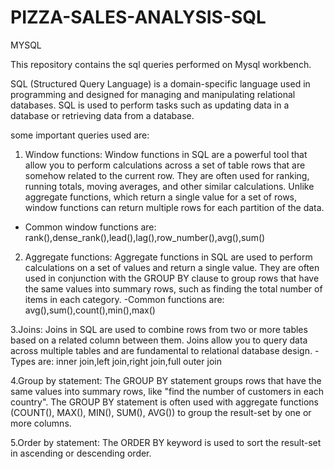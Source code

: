 # PIZZA-SALES-ANALYSIS-SQL
MYSQL

This repository contains the sql queries performed on Mysql workbench.

SQL (Structured Query Language) is a domain-specific language used in programming and designed for managing and manipulating relational databases. SQL is used to perform tasks such as updating data in a database or retrieving data from a database. 

some important queries used are:

1. Window functions:
Window functions in SQL are a powerful tool that allow you to perform calculations across a set of table rows that are somehow related to the current row. They are often used for ranking, running totals, moving averages, and other similar calculations. Unlike aggregate functions, which return a single value for a set of rows, window functions can return multiple rows for each partition of the data.
- Common window functions are:
  rank(),dense_rank(),lead(),lag(),row_number(),avg(),sum()

2. Aggregate functions:
Aggregate functions in SQL are used to perform calculations on a set of values and return a single value. They are often used in conjunction with the GROUP BY clause to group rows that have the same values into summary rows, such as finding the total number of items in each category.
-Common functions are:
 avg(),sum(),count(),min(),max()

3.Joins:
Joins in SQL are used to combine rows from two or more tables based on a related column between them. Joins allow you to query data across multiple tables and are fundamental to relational database design.
-Types are:
 inner join,left join,right join,full outer join

4.Group by statement:
The GROUP BY statement groups rows that have the same values into summary rows, like "find the number of customers in each country".
The GROUP BY statement is often used with aggregate functions (COUNT(), MAX(), MIN(), SUM(), AVG()) to group the result-set by one or more columns.

5.Order by statement:
The ORDER BY keyword is used to sort the result-set in ascending or descending order.
